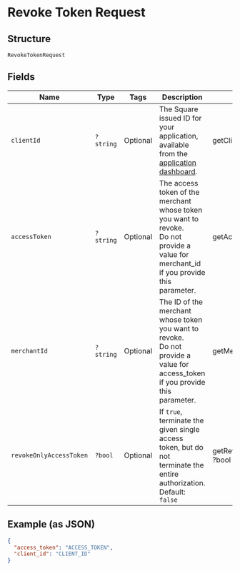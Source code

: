 
# Revoke Token Request

## Structure

`RevokeTokenRequest`

## Fields

| Name | Type | Tags | Description | Getter | Setter |
|  --- | --- | --- | --- | --- | --- |
| `clientId` | `?string` | Optional | The Square issued ID for your application, available from the<br>[application dashboard](https://connect.squareup.com/apps). | getClientId(): ?string | setClientId(?string clientId): void |
| `accessToken` | `?string` | Optional | The access token of the merchant whose token you want to revoke.<br>Do not provide a value for merchant_id if you provide this parameter. | getAccessToken(): ?string | setAccessToken(?string accessToken): void |
| `merchantId` | `?string` | Optional | The ID of the merchant whose token you want to revoke.<br>Do not provide a value for access_token if you provide this parameter. | getMerchantId(): ?string | setMerchantId(?string merchantId): void |
| `revokeOnlyAccessToken` | `?bool` | Optional | If `true`, terminate the given single access token, but do not<br>terminate the entire authorization.<br>Default: `false` | getRevokeOnlyAccessToken(): ?bool | setRevokeOnlyAccessToken(?bool revokeOnlyAccessToken): void |

## Example (as JSON)

```json
{
  "access_token": "ACCESS_TOKEN",
  "client_id": "CLIENT_ID"
}
```

